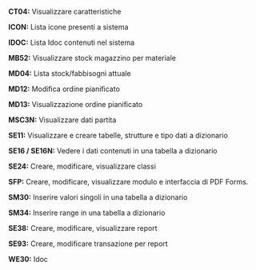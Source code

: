 **CT04:** Visualizzare caratteristiche

**ICON:** Lista icone presenti a sistema

**IDOC:** Lista Idoc contenuti nel sistema

**MB52:** Visualizzare stock magazzino per materiale

**MD04:** Lista stock/fabbisogni attuale 

**MD12:** Modifica ordine pianificato

**MD13:** Visualizzazione ordine pianificato

**MSC3N:** Visualizzare dati partita

**SE11:** Visualizzare e creare tabelle, strutture e tipo dati a dizionario

**SE16 / SE16N:** Vedere i dati contenuti in una tabella a dizionario

**SE24:** Creare, modificare, visualizzare classi

**SFP:** Creare, modificare, visualizzare modulo e interfaccia di PDF Forms.

**SM30:** Inserire valori singoli in una tabella a dizionario

**SM34:** Inserire range in una tabella a dizionario

**SE38:** Creare, modificare, visualizzare report

**SE93:** Creare, modificare transazione per report

**WE30:** Idoc
